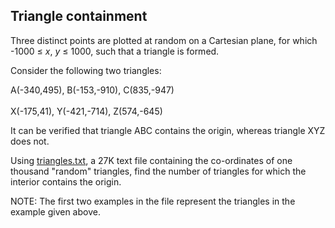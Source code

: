 ## Triangle containment

Three distinct points are plotted at random on a Cartesian plane, for which -1000 &#x2264; <i>x</i>, <i>y</i> &#x2264; 1000, such that a triangle is formed.

Consider the following two triangles:

A(-340,495), B(-153,-910), C(835,-947)<br><br>
X(-175,41), Y(-421,-714), Z(574,-645)

It can be verified that triangle ABC contains the origin, whereas triangle XYZ does not.

Using <a href="project/resources/p102_triangles.txt">triangles.txt</a>, a 27K text file containing the co-ordinates of one thousand &quot;random&quot; triangles, find the number of triangles for which the interior contains the origin.

NOTE: The first two examples in the file represent the triangles in the example given above.
